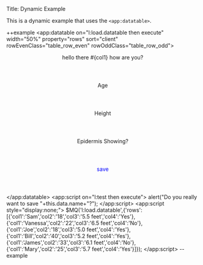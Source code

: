 Title: Dynamic Example

This is a dynamic example that uses the `<app:datatable>`.

++example
	<style>
	<!--
	.table_cell
	{
		padding: 3px;
		border-right: 1px solid #999;
		border-left: 1px solid #999;
	}
	.table_cell_header
	{
		padding-top: 3px;
		padding-bottom: 3px;
		padding-left: 5px;
		padding-right: 5px;
		background-color: #999;
		color:white;
		border: 1px solid #555;
		cursor: pointer;
	}
	.table_row_even
	{
		padding: 3px;
		border-right: 1px solid #999;
		border-left: 1px solid #999;
		border-bottom:1px solid #999;
		background-color: #fff;
	}
	.table_row_odd
	{
		padding: 3px;
		border-right: 1px solid #999;
		border-left: 1px solid #999;
		border-bottom:1px solid #999;
		background-color: #ddd;		
	}
	-->
	</style>
	<app:datatable on="l:load.datatable then execute" width="50%" property="rows" sort="client" 
		rowEvenClass="table_row_even" rowOddClass="table_row_odd">
		<header property="col1" align="left" width="40%" title="Greetings">hello there #{col1} how are you?</header>
		<header property="col2" align="center" width="30%">Age</header>
		<header property="col3" align="center" width="30%">Height</header>
		<header property="col4" align="center" width="30%">Epidermis Showing?</header>
		<header align="center" width="30%" sortable="false" title="action"><a on="click then l:test[name=#{col1}]" style="color:blue;cursor:pointer">save</a></header>
	</app:datatable>
	<app:script on="l:test then execute">
		alert("Do you really want to save  "+this.data.name+"?");
	</app:script>
	<app:script style="display:none;">
		$MQ('l:load.datatable',{'rows':[{'col1':'Sam','col2':'18','col3':'5.5 feet','col4':'Yes'},
		{'col1':'Vanessa','col2':'22','col3':'6.5 feet','col4':'No'},
		{'col1':'Joe','col2':'18','col3':'5.0 feet','col4':'Yes'},
		{'col1':'Bill','col2':'40','col3':'5.2 feet','col4':'Yes'},
		{'col1':'James','col2':'33','col3':'6.1 feet','col4':'No'},
		{'col1':'Mary','col2':'25','col3':'5.7 feet','col4':'Yes'}]});
	</app:script>
--example